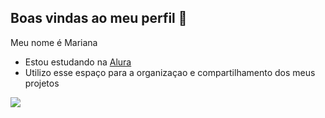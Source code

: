## Boas vindas ao meu perfil 💟

Meu nome é Mariana

- Estou estudando na [Alura](https://www.alura.com.br)
- Utilizo esse espaço para a organizaçao e compartilhamento dos meus projetos
  
![](https://media.tenor.com/aPFYmCN1OqsAAAAi/wrapped-gifts-birthday-presents.gif)
